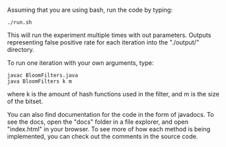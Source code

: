 Assuming that you are using bash, run the code by typing:
```
./run.sh
```
This will run the experiment multiple times with out parameters. Outputs representing false positive rate for each iteration into the "./output/" directory. 

To run one iteration with your own arguments, type:
```
javac BloomFilters.java
java BloomFilters k m
```
where k is the amount of hash functions used in the filter, and m is the size of the bitset.

You can also find documentation for the code in the form of javadocs. To see the docs, open the "docs" folder in a file explorer, and open "index.html" in your browser. To see more of how each method is being implemented, you can check out the comments in the source code.